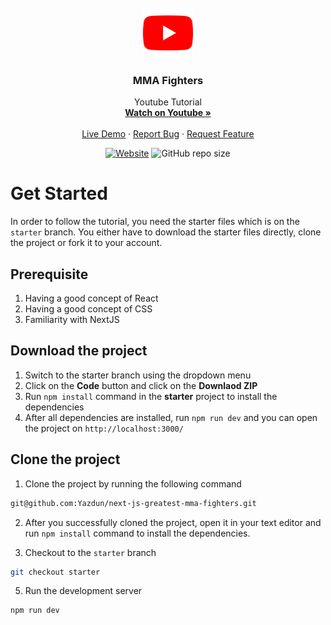 <div id="top"></div>

<!-- PROJECT LOGO -->
<br />
<div align="center">
  <a href="https://www.frontendmentor.io/profile/Yazdun">
    <img src="./public/youtube.png" alt="Logo" width="80" height="80">
  </a>

<h3 align="center">MMA Fighters</h3>

  <p align="center">
    Youtube Tutorial
    <br />
    <a href=""><strong>Watch on Youtube »</strong></a>
    <br />
    <br />
    <a href="https://mma-fighters.vercel.app">Live Demo</a>
    ·
    <a href="https://github.com/Yazdun/next-js-greatest-mma-fighters/issues">Report Bug</a>
    ·
    <a href="https://github.com/Yazdun/next-js-greatest-mma-fighters/issues">Request Feature</a>
  </p>

[![Website](https://img.shields.io/website?down_color=critical&down_message=down&label=vercel&logo=vercel&style=for-the-badge&up_color=brightengreen&up_message=active&url=https%3A%2F%2Fmma-fighters.vercel.app/%2F)](LIVE)
![GitHub repo size](https://img.shields.io/github/repo-size/Yazdun/next-js-greatest-mma-fighters?logo=github&style=for-the-badge)

</div>

# Get Started

In order to follow the tutorial, you need the starter files which is on the
`starter` branch. You either have to download the starter files directly, clone
the project or fork it to your account.

## Prerequisite

1. Having a good concept of React
2. Having a good concept of CSS
3. Familiarity with NextJS

## Download the project

1. Switch to the starter branch using the dropdown menu
1. Click on the **Code** button and click on the **Downlaod ZIP**
1. Run `npm install` command in the **starter** project to install the
   dependencies
1. After all dependencies are installed, run `npm run dev` and you can open the
   project on `http://localhost:3000/`

## Clone the project

1. Clone the project by running the following command

```bash
git@github.com:Yazdun/next-js-greatest-mma-fighters.git
```

2. After you successfully cloned the project, open it in your text editor and
   run `npm install` command to install the dependencies.

3. Checkout to the `starter` branch

```bash
git checkout starter
```

5. Run the development server

```bash
npm run dev
```
